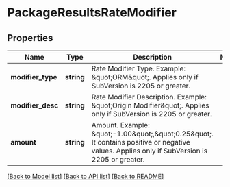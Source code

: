 # PackageResultsRateModifier

## Properties
Name | Type | Description | Notes
------------ | ------------- | ------------- | -------------
**modifier_type** | **string** | Rate Modifier Type. Example: \&quot;ORM\&quot;. Applies only if SubVersion is 2205 or greater. | 
**modifier_desc** | **string** | Rate Modifier Description. Example: \&quot;Origin Modifier\&quot;. Applies only if SubVersion is 2205 or greater. | 
**amount** | **string** | Amount. Example: \&quot;-1.00\&quot;,\&quot;0.25\&quot;. It contains positive or negative values. Applies only if SubVersion is 2205 or greater. | 

[[Back to Model list]](../../README.md#documentation-for-models) [[Back to API list]](../../README.md#documentation-for-api-endpoints) [[Back to README]](../../README.md)


